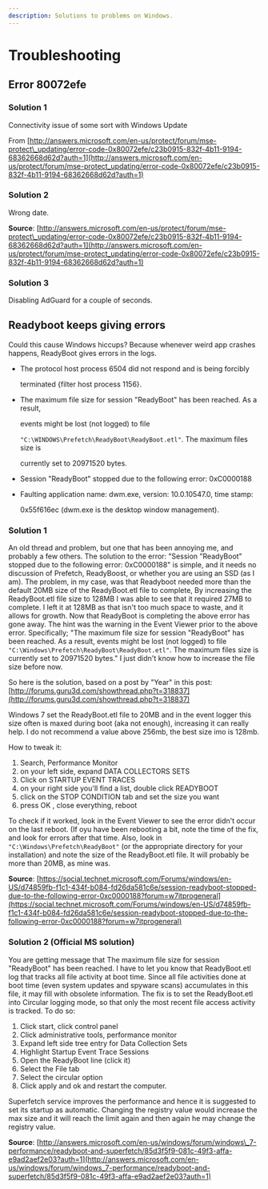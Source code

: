 ```yaml
---
description: Solutions to problems on Windows.
---
```


# Troubleshooting

## Error 80072efe

### Solution 1

Connectivity issue of some sort with Windows Update

From [http://answers.microsoft.com/en-us/protect/forum/mse-protect\_updating/error-code-0x80072efe/c23b0915-832f-4b11-9194-68362668d62d?auth=1](http://answers.microsoft.com/en-us/protect/forum/mse-protect_updating/error-code-0x80072efe/c23b0915-832f-4b11-9194-68362668d62d?auth=1)

### Solution 2

Wrong date.

**Source**: [http://answers.microsoft.com/en-us/protect/forum/mse-protect\_updating/error-code-0x80072efe/c23b0915-832f-4b11-9194-68362668d62d?auth=1](http://answers.microsoft.com/en-us/protect/forum/mse-protect_updating/error-code-0x80072efe/c23b0915-832f-4b11-9194-68362668d62d?auth=1)

### Solution 3

Disabling AdGuard for a couple of seconds.

## Readyboot keeps giving errors

Could this cause Windows hiccups? Because whenever weird app crashes happens, ReadyBoot gives errors in the logs.

* The protocol host process 6504 did not respond and is being forcibly

  terminated {filter host process 1156}.

* The maximum file size for session "ReadyBoot" has been reached. As a result,

  events might be lost \(not logged\) to file

  `"C:\WINDOWS\Prefetch\ReadyBoot\ReadyBoot.etl"`. The maximum files size is

  currently set to 20971520 bytes.

* Session "ReadyBoot" stopped due to the following error: 0xC0000188
* Faulting application name: dwm.exe, version: 10.0.10547.0, time stamp:

  0x55f616ec \(dwm.exe is the desktop window management\).

### Solution 1

An old thread and problem, but one that has been annoying me, and probably a few others. The solution to the error: "Session "ReadyBoot" stopped due to the following error: 0xC0000188" is simple, and it needs no discussion of Prefetch, ReadyBoost, or whether you are using an SSD \(as I am\). The problem, in my case, was that Readyboot needed more than the default 20MB size of the ReadyBoot.etl file to complete, By increasing the ReadyBoot.etl file size to 128MB I was able to see that it required 27MB to complete. I left it at 128MB as that isn't too much space to waste, and it allows for growth. Now that ReadyBoot is completing the above error has gone away. The hint was the warning in the Event Viewer prior to the above error. Specifically; "The maximum file size for session "ReadyBoot" has been reached. As a result, events might be lost \(not logged\) to file `"C:\Windows\Prefetch\ReadyBoot\ReadyBoot.etl"`. The maximum files size is currently set to 20971520 bytes." I just didn't know how to increase the file size before now. 

So here is the solution, based on a post by "Year" in this post: [http://forums.guru3d.com/showthread.php?t=318837](http://forums.guru3d.com/showthread.php?t=318837) 

Windows 7 set the ReadyBoot.etl file to 20MB and in the event logger this size often is maxed during boot \(aka not enough\), increasing it can really help. I do not recommend a value above 256mb, the best size imo is 128mb.

How to tweak it:

1. Search, Performance Monitor
2. on your left side, expand DATA COLLECTORS SETS
3. Click on STARTUP EVENT TRACES
4. on your right side you'll find a list, double click READYBOOT
5. click on the STOP CONDITION tab and set the size you want
6. press OK , close everything, reboot

To check if it worked, look in the Event Viewer to see the error didn't occur on the last reboot. \(If oyu have been rebooting a bit, note the time of the fix, and look for errors after that time. Also, look in `"C:\Windows\Prefetch\ReadyBoot"` \(or the appropriate directory for your installation\) and note the size of the ReadyBoot.etl file. It will probably be more than 20MB, as mine was.

**Source**: [https://social.technet.microsoft.com/Forums/windows/en-US/d74859fb-f1c1-434f-b084-fd26da581c6e/session-readyboot-stopped-due-to-the-following-error-0xc0000188?forum=w7itprogeneral](https://social.technet.microsoft.com/Forums/windows/en-US/d74859fb-f1c1-434f-b084-fd26da581c6e/session-readyboot-stopped-due-to-the-following-error-0xc0000188?forum=w7itprogeneral)

### Solution 2 \(Official MS solution\)

You are getting message that The maximum file size for session "ReadyBoot" has been reached. I have to let you know that ReadyBoot.etl log that tracks all file activity at boot time. Since all file activities done at boot time \(even system updates and spyware scans\) accumulates in this file, it may fill with obsolete information. The fix is to set the ReadyBoot.etl into Circular logging mode, so that only the most recent file access activity is tracked. To do so:

1. Click start, click control panel
2. Click administrative tools, performance monitor 
3. Expand left side tree entry for Data Collection Sets 
4. Highlight Startup Event Trace Sessions 
5. Open the ReadyBoot line \(click it\) 
6. Select the File tab 
7. Select the circular option 
8. Click apply and ok and restart the computer.

Superfetch service improves the performance and hence it is suggested to set its startup as automatic. Changing the registry value would increase the max size and it will reach the limit again and then again he may change the registry value.

**Source**: [http://answers.microsoft.com/en-us/windows/forum/windows\_7-performance/readyboot-and-superfetch/85d3f5f9-081c-49f3-affa-e9ad2aef2e03?auth=1](http://answers.microsoft.com/en-us/windows/forum/windows_7-performance/readyboot-and-superfetch/85d3f5f9-081c-49f3-affa-e9ad2aef2e03?auth=1)

